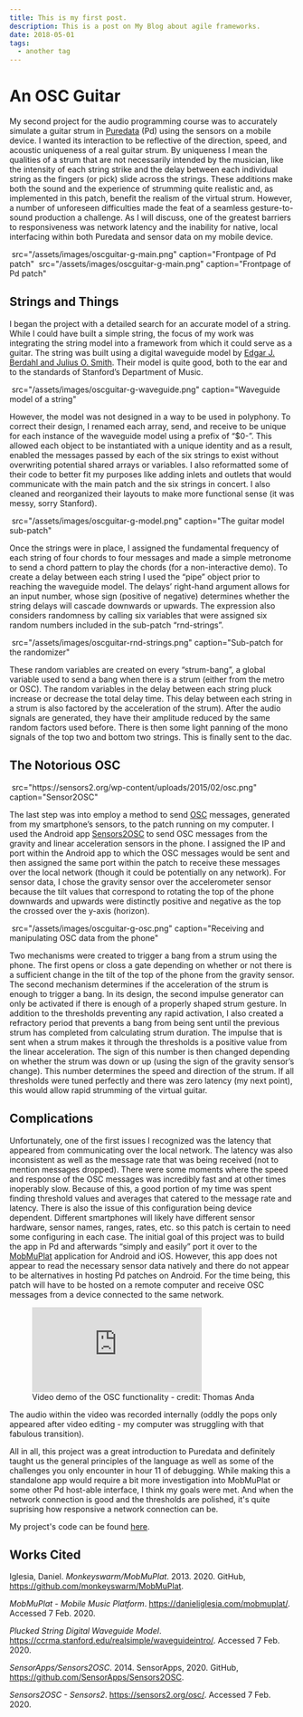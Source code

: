 ```yaml
---
title: This is my first post.
description: This is a post on My Blog about agile frameworks.
date: 2018-05-01
tags:
  - another tag
---
```


# An OSC Guitar

My second project for the audio programming course was to accurately simulate a guitar strum in [Puredata](https://puredata.info/) (Pd) using the sensors on a mobile device. I wanted its interaction to be reflective of the direction, speed, and acoustic uniqueness of a real guitar strum. By uniqueness I mean the qualities of a strum that are not necessarily intended by the musician, like the intensity of each string strike and the delay between each individual string as the fingers (or pick) slide across the strings. These additions make both the sound and the experience of strumming quite realistic and, as implemented in this patch, benefit the realism of the virtual strum. However, a number of unforeseen difficulties made the feat of a seamless gesture-to-sound production a challenge. As I will discuss, one of the greatest barriers to responsiveness was network latency and the inability for native, local interfacing within both Puredata and sensor data on my mobile device.

<img>
    src="/assets/images/oscguitar-g-main.png"
    caption="Frontpage of Pd patch"
</img>

<img>
    src="/assets/images/oscguitar-g-main.png"
    caption="Frontpage of Pd patch"
</img>

## Strings and Things

I began the project with a detailed search for an accurate model of a string. While I could have built a simple string, the focus of my work was integrating the string model into a framework from which it could serve as a guitar. The string was built using a digital waveguide model by [Edgar J. Berdahl and Julius O. Smith](https://ccrma.stanford.edu/realsimple/waveguideintro/). Their model is quite good, both to the ear and to the standards of Stanford’s Department of Music.

<img>
    src="/assets/images/oscguitar-g-waveguide.png"
    caption="Waveguide model of a string"
</img>

However, the model was not designed in a way to be used in polyphony. To correct their design, I renamed each array, send, and receive to be unique for each instance of the waveguide model using a prefix of “$0-”. This allowed each object to be instantiated with a unique identity and as a result, enabled the messages passed by each of the six strings to exist without overwriting potential shared arrays or variables. I also reformatted some of their code to better fit my purposes like adding inlets and outlets that would communicate with the main patch and the six strings in concert. I also cleaned and reorganized their layouts to make more functional sense (it was messy, sorry Stanford).

<img>
    src="/assets/images/oscguitar-g-model.png"
    caption="The guitar model sub-patch"
</img>

Once the strings were in place, I assigned the fundamental frequency of each string of four chords to four messages and made a simple metronome to send a chord pattern to play the chords (for a non-interactive demo). To create a delay between each string I used the “pipe” object prior to reaching the waveguide model. The delays’ right-hand argument allows for an input number, whose sign (positive of negative) determines whether the string delays will cascade downwards or upwards. The expression also considers randomness by calling six variables that were assigned six random numbers included in the sub-patch “rnd-strings”.

<img>
    src="/assets/images/oscguitar-rnd-strings.png"
    caption="Sub-patch for the randomizer"
</img>

These random variables are created on every “strum-bang”, a global variable used to send a bang when there is a strum (either from the metro or OSC). The random variables in the delay between each string pluck increase or decrease the total delay time. This delay between each string in a strum is also factored by the acceleration of the strum). After the audio signals are generated, they have their amplitude reduced by the same random factors used before. There is then some light panning of the mono signals of the top two and bottom two strings. This is finally sent to the dac.

## The Notorious OSC

<img>
    src="https://sensors2.org/wp-content/uploads/2015/02/osc.png"
    caption="Sensor2OSC"
</img>

The last step was into employ a method to send [OSC](https://en.wikipedia.org/wiki/Open_Sound_Control) messages, generated from my smartphone’s sensors, to the patch running on my computer. I used the Android app [Sensors2OSC](https://github.com/SensorApps/Sensors2OSC) to send OSC messages from the gravity and linear acceleration sensors in the phone. I assigned the IP and port within the Android app to which the OSC messages would be sent and then assigned the same port within the patch to receive these messages over the local network (though it could be potentially on any network). For sensor data, I chose the gravity sensor over the accelerometer sensor because the tilt values that correspond to rotating the top of the phone downwards and upwards were distinctly positive and negative as the top the crossed over the y-axis (horizon).

<img>
    src="/assets/images/oscguitar-g-osc.png"
    caption="Receiving and manipulating OSC data from the phone"
</img>

Two mechanisms were created to trigger a bang from a strum using the phone. The first opens or closs a gate depending on whether or not there is a sufficient change in the tilt of the top of the phone from the gravity sensor. The second mechanism determines if the acceleration of the strum is enough to trigger a bang. In its design, the second impulse generator can only be activated if there is enough of a properly shaped strum gesture. In addition to the thresholds preventing any rapid activation, I also created a refractory period that prevents a bang from being sent until the previous strum has completed from calculating strum duration. The impulse that is sent when a strum makes it through the thresholds is a positive value from the linear acceleration. The sign of this number is then changed depending on whether the strum was down or up (using the sign of the gravity sensor’s change). This number determines the speed and direction of the strum. If all thresholds were tuned perfectly and there was zero latency (my next point), this would allow rapid strumming of the virtual guitar.

## Complications

Unfortunately, one of the first issues I recognized was the latency that appeared from communicating over the local network. The latency was also inconsistent as well as the message rate that was being received (not to mention messages dropped). There were some moments where the speed and response of the OSC messages was incredibly fast and at other times inoperably slow. Because of this, a good portion of my time was spent finding threshold values and averages that catered to the message rate and latency. There is also the issue of this configuration being device dependent. Different smartphones will likely have different sensor hardware, sensor names, ranges, rates, etc. so this patch is certain to need some configuring in each case. The initial goal of this project was to build the app in Pd and afterwards “simply and easily” port it over to the [MobMuPlat](https://danieliglesia.com/mobmuplat/) application for Android and iOS. However, this app does not appear to read the necessary sensor data natively and there do not appear to be alternatives in hosting Pd patches on Android. For the time being, this patch will have to be hosted on a remote computer and receive OSC messages from a device connected to the same network.

<figure>
    <div class="iframe-wrapper pb-169">
        <iframe src="https://drive.google.com/file/d/1QV9hIkVoMbOr3DCNpR-IlDPX7_Y8l3zE/preview" frameborder="0" allowfullscreen="true" alt="Video demo of the OSC functionality"></iframe>
    </div>
    <figcaption>Video demo of the OSC functionality - credit: Thomas Anda</figcaption>
</figure>

The audio within the video was recorded internally (oddly the pops only appeared after video editing - my computer was struggling with that fabulous transition).

All in all, this project was a great introduction to Puredata and definitely taught us the general principles of the language as well as some of the challenges you only encounter in hour 11 of debugging. While making this a standalone app would require a bit more investigation into MobMuPlat or some other Pd host-able interface, I think my goals were met. And when the network connection is good and the thresholds are polished, it's quite suprising how responsive a network connection can be.

My project's code can be found [here](https://github.com/jacksongoode/osc-guitar).

## Works Cited

Iglesia, Daniel. _Monkeyswarm/MobMuPlat_. 2013. 2020. GitHub, <https://github.com/monkeyswarm/MobMuPlat>.

_MobMuPlat - Mobile Music Platform_. <https://danieliglesia.com/mobmuplat/>. Accessed 7 Feb. 2020.

_Plucked String Digital Waveguide Model_. <https://ccrma.stanford.edu/realsimple/waveguideintro/>. Accessed 7 Feb. 2020.

_SensorApps/Sensors2OSC_. 2014. SensorApps, 2020. GitHub, <https://github.com/SensorApps/Sensors2OSC>.

_Sensors2OSC - Sensors2_. <https://sensors2.org/osc/>. Accessed 7 Feb. 2020.
